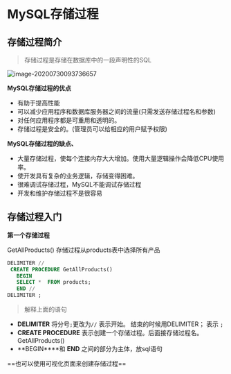 # MySQL存储过程

## 存储过程简介

> 存储过程是存储在数据库中的一段声明性的SQL

![image-20200730093736657](https://gitee.com/ChenbinRR/images/raw/master/typora-user-images/image-20200730093736657.png)

**MySQL存储过程的优点**

- 有助于提高性能
- 可以减少应用程序和数据库服务器之间的流量(只需发送存储过程名和参数)
- 对任何应用程序都是可重用和透明的。
- 存储过程是安全的。(管理员可以给相应的用户赋予权限)

**MySQL存储过程的缺点、**

- 大量存储过程，使每个连接内存大大增加。使用大量逻辑操作会降低CPU使用率。
- 使开发具有复杂的业务逻辑，存储变得困难。
- 很难调试存储过程，MySQL不能调试存储过程
- 开发和维护存储过程不是很容易

## 存储过程入门

**第一个存储过程**

GetAllProducts() 存储过程从products表中选择所有产品

```sql
DELIMITER //
 CREATE PROCEDURE GetAllProducts()
   BEGIN
   SELECT *  FROM products;
   END //
DELIMITER ;
```

> 解释上面的语句

- **DELIMITER** 将分号`;`更改为`//` 表示开始。 结束的时候用DELIMITER； 表示 `;`
- **CREATE PROCEDURE** 表示创建一个存储过程。后面接存储过程名。GetAllProducts()
- **BEGIN****和 **END** 之间的部分为主体，放sql语句

==也可以使用可视化页面来创建存储过程==









































